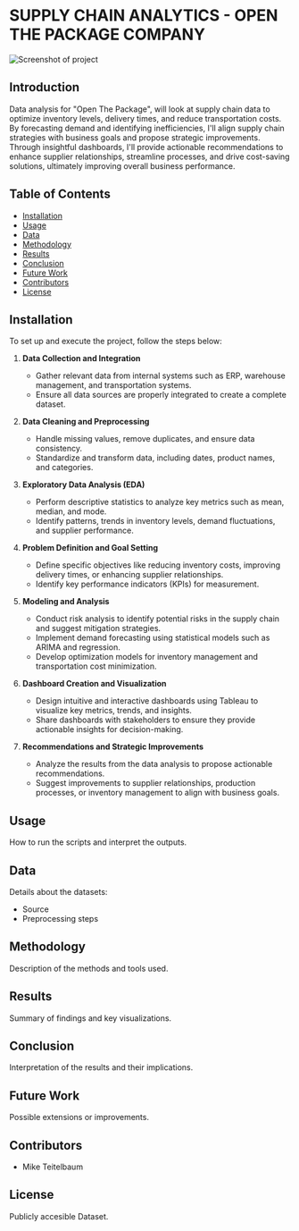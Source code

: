 # SUPPLY CHAIN ANALYTICS - OPEN THE PACKAGE COMPANY
![Screenshot of project](</Users/teitelbaumsair/Desktop/Data Bootcamp Repo/DI_Bootcamp/Data Bootcamp Final Project/Media/Screenshot 2025-01-13 at 15.30.49.png>)
## Introduction
Data analysis for "Open The Package", will look at supply chain data to optimize inventory levels, delivery times, and reduce transportation costs. By forecasting demand and identifying inefficiencies, I'll align supply chain strategies with business goals and propose strategic improvements. Through insightful dashboards, I'll provide actionable recommendations to enhance supplier relationships, streamline processes, and drive cost-saving solutions, ultimately improving overall business performance.
## Table of Contents
- [Installation](#installation)
- [Usage](#usage)
- [Data](#data)
- [Methodology](#methodology)
- [Results](#results)
- [Conclusion](#conclusion)
- [Future Work](#future-work)
- [Contributors](#contributors)
- [License](#license)

## Installation
To set up and execute the project, follow the steps below:

1. **Data Collection and Integration**
   - Gather relevant data from internal systems such as ERP, warehouse management, and transportation systems.
   - Ensure all data sources are properly integrated to create a complete dataset.

2. **Data Cleaning and Preprocessing**
   - Handle missing values, remove duplicates, and ensure data consistency.
   - Standardize and transform data, including dates, product names, and categories.

3. **Exploratory Data Analysis (EDA)**
   - Perform descriptive statistics to analyze key metrics such as mean, median, and mode.
   - Identify patterns, trends in inventory levels, demand fluctuations, and supplier performance.

4. **Problem Definition and Goal Setting**
   - Define specific objectives like reducing inventory costs, improving delivery times, or enhancing supplier relationships.
   - Identify key performance indicators (KPIs) for measurement.

5. **Modeling and Analysis**
   - Conduct risk analysis to identify potential risks in the supply chain and suggest mitigation strategies.
   - Implement demand forecasting using statistical models such as ARIMA and regression.
   - Develop optimization models for inventory management and transportation cost minimization.

6. **Dashboard Creation and Visualization**
   - Design intuitive and interactive dashboards using Tableau to visualize key metrics, trends, and insights.
   - Share dashboards with stakeholders to ensure they provide actionable insights for decision-making.

7. **Recommendations and Strategic Improvements**
   - Analyze the results from the data analysis to propose actionable recommendations.
   - Suggest improvements to supplier relationships, production processes, or inventory management to align with business goals.
## Usage
How to run the scripts and interpret the outputs.

## Data
Details about the datasets:
- Source
- Preprocessing steps

## Methodology
Description of the methods and tools used.

## Results
Summary of findings and key visualizations.

## Conclusion
Interpretation of the results and their implications.

## Future Work
Possible extensions or improvements.

## Contributors
- Mike Teitelbaum


## License
Publicly accesible Dataset.